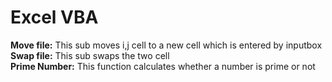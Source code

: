 # Excel VBA 
**Move file:** This sub moves i,j cell to a new cell which is entered by inputbox<br/>
**Swap file:** This sub swaps the two cell<br/>
**Prime Number:** This function calculates whether a number is prime or not


